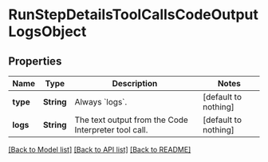 # RunStepDetailsToolCallsCodeOutputLogsObject


## Properties
Name | Type | Description | Notes
------------ | ------------- | ------------- | -------------
**type** | **String** | Always &#x60;logs&#x60;. | [default to nothing]
**logs** | **String** | The text output from the Code Interpreter tool call. | [default to nothing]


[[Back to Model list]](../README.md#models) [[Back to API list]](../README.md#api-endpoints) [[Back to README]](../README.md)


